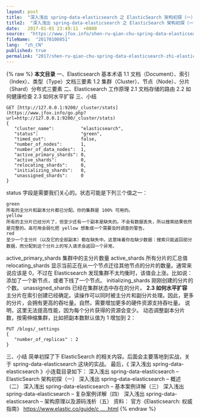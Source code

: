 ```yaml
---
layout: post
title:  "深入浅出 spring-data-elasticsearch 之 ElasticSearch 架构初探（一）"
title2:  "深入浅出 spring-data-elasticsearch 之 ElasticSearch 架构初探（一）"
date:   2017-01-01 23:49:11  +0800
source:  "https://www.jfox.info/shen-ru-qian-chu-spring-data-elasticsearch-zhi-elasticsearch-jia-gou-chu-tan-yi.html"
fileName:  "20170100851"
lang:  "zh_CN"
published: true
permalink: "2017/shen-ru-qian-chu-spring-data-elasticsearch-zhi-elasticsearch-jia-gou-chu-tan-yi.html"
---
```

{% raw %}
**本文目录**
一、Elasticsearch 基本术语
1.1 文档（Document）、索引（Index）、类型（Type）文档三要素
1.2 集群（Cluster）、节点（Node）、分片（Shard）分布式三要素
二、Elasticsearch 工作原理
2.1 文档存储的路由
2.2 如何健康检查 2.3 如何水平扩容 三、小结

    GET [http://127.0.0.1:9200/_cluster/stats](https://www.jfox.info/go.php?url=http://127.0.0.1:9200/_cluster/stats) 
    {
       "cluster_name":          "elasticsearch",
       "status":                "green", 
       "timed_out":             false,
       "number_of_nodes":       1,
       "number_of_data_nodes":  1,
       "active_primary_shards": 0,
       "active_shards":         0,
       "relocating_shards":     0,
       "initializing_shards":   0,
       "unassigned_shards":     0
    }

status 字段是需要我们关心的。状态可能是下列三个值之一：

    green
    所有的主分片和副本分片都已分配。你的集群是 100% 可用的。
    yellow
    所有的主分片已经分片了，但至少还有一个副本是缺失的。不会有数据丢失，所以搜索结果依然是完整的。高可用会弱化把 yellow 想象成一个需要及时调查的警告。
    red
    至少一个主分片（以及它的全部副本）都在缺失中。这意味着你在缺少数据：搜索只能返回部分数据，而分配到这个分片上的写入请求会返回一个异常。
    

active_primary_shards 集群中的主分片数量
active_shards 所有分片的汇总值
relocating_shards 显示当前正在从一个节点迁往其他节点的分片的数量。通常来说应该是 0，不过在 Elasticsearch 发现集群不太均衡时，该值会上涨。比如说：添加了一个新节点，或者下线了一个节点。
initializing_shards 刚刚创建的分片的个数。
unassigned_shards 已经在集群状态中存在的分片。
**2.3 如何水平扩容**
主分片在索引创建已经确定。读操作可以同时被主分片和副分片处理。因此，更多的分片，会拥有更高的吞吐量。自然，需要增加更多的硬件资源支持吞吐量。
说明，这里无法提高性能，因为每个分片获得的资源会变少。
动态调整副本分片数，按需伸缩集群，比如把副本数默认值为 1 增加到 2：

    PUT /blogs/_settings
    {
       "number_of_replicas" : 2
    }

三、小结
简单初探了下 ElasticSearch 的相关内容。后面会主要落地到实战，关于 spring-data-elasticsearch 这块的实战。
最后，《 深入浅出 spring-data-elasticsearch 》小连载目录如下：
深入浅出 spring-data-elasticsearch – ElasticSearch 架构初探（一）
深入浅出 spring-data-elasticsearch – 概述（二）
深入浅出 spring-data-elasticsearch – 基本案例详解（三）
深入浅出 spring-data-elasticsearch – 复杂案例详解（四）
深入浅出 spring-data-elasticsearch – 架构原理以及源码浅析（五）
资料：
官方《Elasticsearch: 权威指南》
[https://www.elastic.co/guide/c … .html](https://www.jfox.info/go.php?url=https://www.elastic.co/guide/cn/elasticsearch/guide/current/index.html)
{% endraw %}